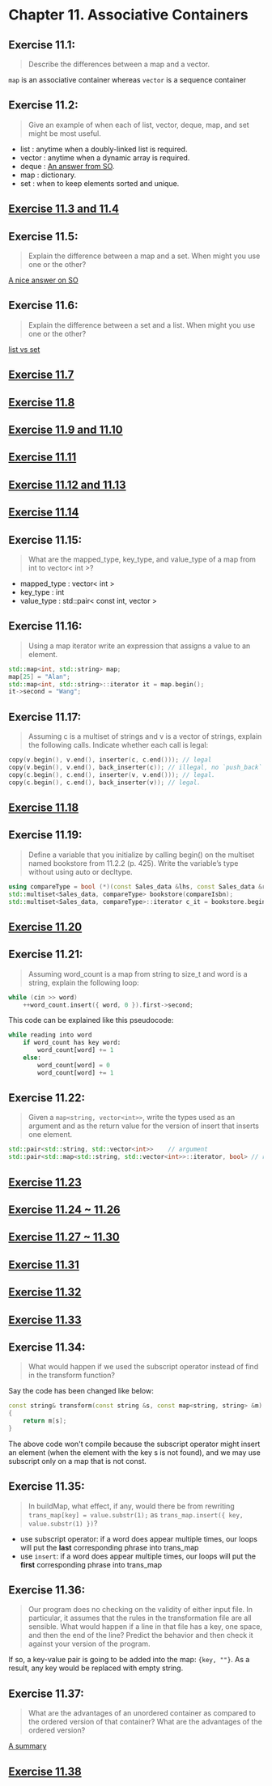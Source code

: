 # Chapter 11. Associative Containers

## Exercise 11.1:
>Describe the differences between a map and a vector.

`map` is an associative container whereas `vector` is a sequence container

## Exercise 11.2:
>Give an example of when each of list, vector, deque, map, and set might be most useful.

- list : anytime when a doubly-linked list is required.
- vector : anytime when a dynamic array is required.
- deque : [An answer from SO](http://stackoverflow.com/questions/3880254/why-do-we-need-deque-data-structures-in-the-real-world).
- map : dictionary.
- set : when to keep elements sorted and unique.

## [Exercise 11.3 and 11.4](ex11_3_4.cpp)

## Exercise 11.5:
>Explain the difference between a map and a set. When might you use one or the other?

[A nice answer on SO](http://stackoverflow.com/questions/16286714/advantages-of-stdset-vs-vectors-or-maps)

## Exercise 11.6:
>Explain the difference between a set and a list. When might you use one or the other?

[list vs set](http://stackoverflow.com/questions/2302681/c-stl-list-vs-set)

## [Exercise 11.7](ex11_7.cpp)
## [Exercise 11.8](ex11_8.cpp)
## [Exercise 11.9 and 11.10](ex11_9_10.cpp)
## [Exercise 11.11](ex11_11.cpp)
## [Exercise 11.12 and 11.13](ex11_12_13.cpp)
## [Exercise 11.14](ex11_14.cpp)

## Exercise 11.15:
>What are the mapped_type, key_type, and value_type of a map from int to vector< int >?

- mapped_type : vector< int >
- key_type : int
- value_type : std::pair< const int, vector<int> >

## Exercise 11.16:
>Using a map iterator write an expression that assigns a value to an element.

```cpp
std::map<int, std::string> map;
map[25] = "Alan";
std::map<int, std::string>::iterator it = map.begin();
it->second = "Wang";
```

## Exercise 11.17:
>Assuming c is a multiset of strings and v is a vector
of strings, explain the following calls. Indicate whether each call is legal:

```cpp
copy(v.begin(), v.end(), inserter(c, c.end())); // legal
copy(v.begin(), v.end(), back_inserter(c)); // illegal, no `push_back` in `set`.
copy(c.begin(), c.end(), inserter(v, v.end())); // legal.
copy(c.begin(), c.end(), back_inserter(v)); // legal.
```
## [Exercise 11.18](ex11_18.cpp)
## Exercise 11.19:
>Define a variable that you initialize by calling begin() on the multiset named bookstore from 11.2.2 (p. 425).
Write the variable’s type without using auto or decltype.

```cpp
using compareType = bool (*)(const Sales_data &lhs, const Sales_data &rhs);
std::multiset<Sales_data, compareType> bookstore(compareIsbn);
std::multiset<Sales_data, compareType>::iterator c_it = bookstore.begin();
```
## [Exercise 11.20](ex11_20.cpp)
## Exercise 11.21:
>Assuming word_count is a map from string to size_t and word is a string, explain the following loop:

```cpp
while (cin >> word)
    ++word_count.insert({ word, 0 }).first->second;
```
This code can be explained like this pseudocode:
```python
while reading into word
    if word_count has key word:
        word_count[word] += 1
    else:
        word_count[word] = 0
        word_count[word] += 1
```

## Exercise 11.22:
>Given a `map<string, vector<int>>`, write the types used as an argument and as the return value for the version of insert that inserts one element.

```cpp
std::pair<std::string, std::vector<int>>    // argument
std::pair<std::map<std::string, std::vector<int>>::iterator, bool> // return
```

## [Exercise 11.23](ex11_23.cpp)
## [Exercise 11.24 ~ 11.26](ex11_24_25_26.cpp)
## [Exercise 11.27 ~ 11.30](ex11_27_28_29_30.cpp)
## [Exercise 11.31](ex11_31.cpp)
## [Exercise 11.32](ex11_32.cpp)
## [Exercise 11.33](ex11_33.cpp)

## Exercise 11.34:
>What would happen if we used the subscript operator instead of find in the transform function?

Say the code has been changed like below:
```cpp
const string& transform(const string &s, const map<string, string> &m)
{
    return m[s];
}
```
The above code won't compile because the subscript operator might insert an element (when the element with the key s is not found), and we may use subscript only on a map that is not const.

## Exercise 11.35:
>In buildMap, what effect, if any, would there be from rewriting `trans_map[key] = value.substr(1);` as `trans_map.insert({ key, value.substr(1) })`?

- use subscript operator: if a word does appear multiple times, our loops will put the **last** corresponding phrase into trans_map
- use `insert`: if a word does appear multiple times, our loops will put the **first** corresponding phrase into trans_map

## Exercise 11.36:
>Our program does no checking on the validity of either input file. In particular, it assumes that the rules in the transformation file are all sensible.
What would happen if a line in that file has a key, one space, and then the end of the line? Predict the behavior and then check it against your version of the program.

If so, a key-value pair is going to be added into the map: `{key, ""}`. As a result, any key would be replaced with empty string.

## Exercise 11.37:
>What are the advantages of an unordered container as compared to the ordered version of that container? What are the advantages of the ordered version?

[A summary](http://www.cs.fsu.edu/~lacher/courses/COP4531/fall13/lectures/containers2/slide04.html)

## [Exercise 11.38](ex11_38.cpp)
